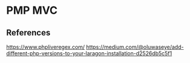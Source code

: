 # PMP MVC 

## References
https://www.phpliveregex.com/
https://medium.com/@oluwaseye/add-different-php-versions-to-your-laragon-installation-d2526db5c5f1